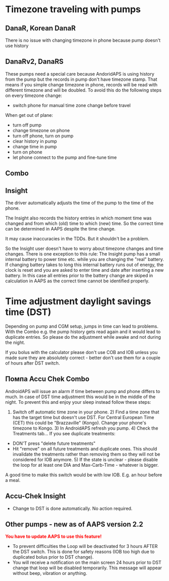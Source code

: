# Timezone traveling with pumps

## DanaR, Korean DanaR

There is no issue with changing timezone in phone because pump doesn't use history

## DanaRv2, DanaRS

These pumps need a special care because AndoridAPS is using history from the pump but the records in pump don't have timezone stamp. That means if you simple change timezone in phone, records will be read with different timezone and will be doubled. To avoid this do the following steps on every timezone change:

* switch phone for manual time zone change before travel

When get out of plane:

* turn off pump
* change timezone on phone
* turn off phone, turn on pump
* clear history in pump
* change time in pump
* turn on phone
* let phone connect to the pump and fine-tune time

## Combo

## Insight

The driver automatically adjusts the time of the pump to the time of the phone.

The Insight also records the history entries in which moment time was changed and from which (old) time to which (new) time. So the correct time can be determined in AAPS despite the time change.

It may cause inaccuracies in the TDDs. But it shouldn't be a problem.

So the Insight user doesn't have to worry about timezone changes and time changes. There is one exception to this rule: The Insight pump has a small internal battery to power time etc. while you are changing the "real" battery. If changing battery takes to long this internal battery runs out of energy, the clock is reset and you are asked to enter time and date after inserting a new battery. In this case all entries prior to the battery change are skiped in calculation in AAPS as the correct time cannot be identified properly.

# Time adjustment daylight savings time (DST)

Depending on pump and CGM setup, jumps in time can lead to problems. With the Combo e.g. the pump history gets read again and it would lead to duplicate entries. So please do the adjustment while awake and not during the night.

If you bolus with the calculator please don't use COB and IOB unless you made sure they are absolutely correct - better don't use them for a couple of hours after DST switch.

## Помпа Accu Chek Combo

AndroidAPS will issue an alarm if time between pump and phone differs to much. In case of DST time adjustment this would be in the middle of the night. To prevent this and enjoy your sleep instead follow these steps:

1) Switch off automatic time zone in your phone. 2) Find a time zone that has the target time but doesn't use DST. For Central European Time (CET) this could be "Brazzaville" (Kongo). Change your phone's timezone to Kongo. 3) In AndroidAPS refresh you pump. 4) Check the Treatments tab... If you see duplicate treatments:

* DON'T press "delete future treatments"
* Hit "remove" on all future treatments and duplicate ones. This should invalidate the treatments rather than removing them so they will not be considered for IOB anymore. 5) If the state is unclear - please disable the loop for at least one DIA and Max-Carb-Time - whatever is bigger.

A good time to make this switch would be with low IOB. E.g. an hour before a meal.

## Accu-Chek Insight

* Change to DST is done automatically. No action required.

## Other pumps - new as of AAPS version 2.2

<b><font color="#FF0000">You have to update AAPS to use this feature!</font></b>

* To prevent difficulties the Loop will be deactivated for 3 hours AFTER the DST switch. This is done for safety reasons (IOB too high due to duplicated bolus prior to DST change).
* You will receive a notification on the main screen 24 hours prior to DST change that loop will be disabled temporarily. This message will appear without beep, vibration or anything.